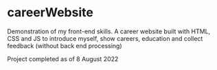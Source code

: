 # careerWebsite
Demonstration of my front-end skills. A career website built with HTML, CSS and JS to introduce myself, show careers, education and collect feedback (without back end processing)

Project completed as of 8 August 2022
